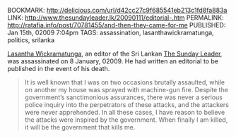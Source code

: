 BOOKMARK: http://delicious.com/url/d42cc27c9f685541eb213c1fd8fa883a
LINK: http://www.thesundayleader.lk/20090111/editorial-.htm
PERMALINK: http://ratafia.info/post/70781455/and-then-they-came-for-me
PUBLISHED: Jan 15th, 02009 7:04pm
TAGS: assassination, lasanthawickramatunga, politics, srilanka

[Lasantha Wickramatunga][lw], an editor of the Sri Lankan
[<span class='newspaper'>The Sunday Leader</span>][tsl], was assassinated on 8
January, 02009. He had written an editorial to be published in the event of his
death.

 [lw]: http://en.wikipedia.org/wiki/Lasantha_Wickramatunga "Wikipedia article for Lasantha Wikramatunga"
 [tsl]: http://www.thesundayleader.lk/ "Official website of The Sunday Leader"

> It is well known that I was on two occasions brutally assaulted, while on
> another my house was sprayed with machine-gun fire. Despite the government’s
> sanctimonious assurances, there was never a serious police inquiry into the
> perpetrators of these attacks, and the attackers were never apprehended. In
> all these cases, I have reason to believe the attacks were inspired by the
> government. When finally I am killed, it will be the government that kills
> me.
